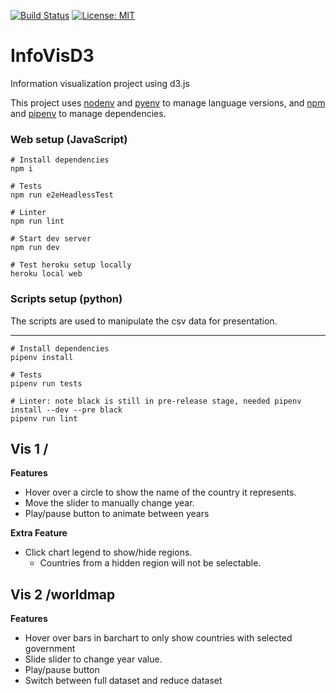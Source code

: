 [![Build Status](https://github.com/ConorSheehan1/InfoVisD3/workflows/ci/badge.svg)](https://github.com/ConorSheehan1/InfoVisD3/actions/)
[![License: MIT](https://img.shields.io/badge/License-MIT-yellow.svg)](https://opensource.org/licenses/MIT)

# InfoVisD3
Information visualization project using d3.js

This project uses [nodenv](https://github.com/nodenv/nodenv) and [pyenv](https://github.com/pyenv/pyenv) to manage language versions, and [npm](https://github.com/npm/cli) and [pipenv](https://github.com/pypa/pipenv) to manage dependencies.

### Web setup (JavaScript)
```
# Install dependencies
npm i

# Tests
npm run e2eHeadlessTest

# Linter
npm run lint

# Start dev server
npm run dev

# Test heroku setup locally
heroku local web
```

### Scripts setup (python)
The scripts are used to manipulate the csv data for presentation.

****
```
# Install dependencies
pipenv install

# Tests
pipenv run tests

# Linter: note black is still in pre-release stage, needed pipenv install --dev --pre black
pipenv run lint
```

## Vis 1 /

**Features**
* Hover over a circle to show the name of the country it represents.
* Move the slider to manually change year.
* Play/pause button to animate between years

**Extra Feature**
* Click chart legend to show/hide regions.
	* Countries from a hidden region will not be selectable.

## Vis 2 /worldmap

**Features**
* Hover over bars in barchart to only show countries with selected government
* Slide slider to change year value.
* Play/pause button
* Switch between full dataset and reduce dataset
